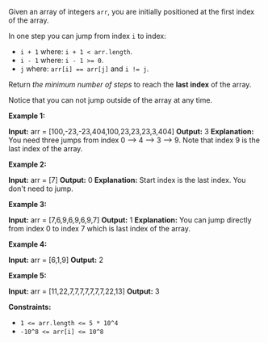 
Given an array of integers  `arr`, you are initially positioned at the first index of the array.

In one step you can jump from index  `i`  to index:

-   `i + 1`  where: `i + 1 < arr.length`.
-   `i - 1`  where: `i - 1 >= 0`.
-   `j`  where:  `arr[i] == arr[j]`  and  `i != j`.

Return  _the minimum number of steps_  to reach the  **last index**  of the array.

Notice that you can not jump outside of the array at any time.

**Example 1:**

**Input:** arr = [100,-23,-23,404,100,23,23,23,3,404]
**Output:** 3
**Explanation:** You need three jumps from index 0 --> 4 --> 3 --> 9. Note that index 9 is the last index of the array.

**Example 2:**

**Input:** arr = [7]
**Output:** 0
**Explanation:** Start index is the last index. You don't need to jump.

**Example 3:**

**Input:** arr = [7,6,9,6,9,6,9,7]
**Output:** 1
**Explanation:** You can jump directly from index 0 to index 7 which is last index of the array.

**Example 4:**

**Input:** arr = [6,1,9]
**Output:** 2

**Example 5:**

**Input:** arr = [11,22,7,7,7,7,7,7,7,22,13]
**Output:** 3

**Constraints:**

-   `1 <= arr.length <= 5 * 10^4`
-   `-10^8 <= arr[i] <= 10^8`